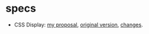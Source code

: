 # specs

 - CSS Display: [my proposal](https://loirooriol.github.io/specs/css-display/), [original version](https://loirooriol.github.io/specs/css-display/original.html), [changes](https://github.com/Loirooriol/specs/blob/master/css-display/changes.diff).
